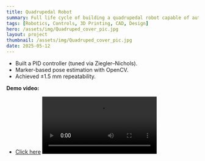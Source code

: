 ```yaml
---
title: Quadrupedal Robot
summary: Full life cycle of building a quadrupedal robot capable of autonomous locomotion
tags: [Robotics, Controls, 3D Printing, CAD, Design]
hero: /assets/img/Quadruped_cover_pic.jpg
layout: project
thumbnail: /assets/img/Quadruped_cover_pic.jpg
date: 2025-05-12
---
```

- Built a PID controller (tuned via Ziegler–Nichols).
- Marker-based pose estimation with OpenCV.
- Achieved ±1.5 mm repeatability.

**Demo video:**
- [Click here](https://drive.google.com/file/d/1w4jgkEzDZSf1zbCAGE9S3ZvtUkTv3Atc/view?usp=sharing)
<video controls src="/assets/img/robot-arm-demo.mp4" style="max-width:100%"></video>
